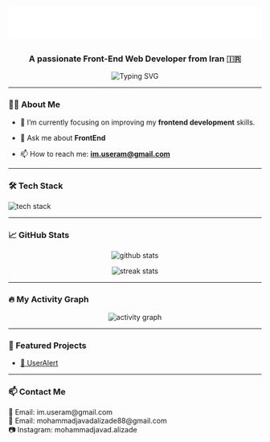 <h1 align="center">
  <img src="https://github.com/MamadjavadAlizade/mamadjavadalizade/blob/main/name.svg" alt="Hi, I'm Mohammadjavad Alizde" />
</h1>


<!-- <h1 align="center">Hi 👋, I'm MohammadJavad Alizade</h1> -->
<h3 align="center">A passionate Front-End Web Developer from Iran 🇮🇷</h3>

<p align="center">
  <img src="https://readme-typing-svg.herokuapp.com?font=Fira+Code&size=22&duration=4000&pause=1000&center=true&vCenter=true&width=435&lines=Frontend+Developer;HTML+%7C+CSS+%7C+JavaScript+%7C+jQuery;Living+in+Mazandaran%2C+Iran" alt="Typing SVG" />
</p>

---

### 🧑‍💻 About Me

- 🌱 I’m currently focusing on improving my **frontend development** skills.

- 💬 Ask me about **FrontEnd**

- 📫 How to reach me: **im.useram@gmail.com**

---

### 🛠️ Tech Stack

<p align="left">
  <img src="https://skillicons.dev/icons?i=html,css,bootstrap,scss,js,jquery,php,git,github,vscode" alt="tech stack" />
</p>

---

### 📈 GitHub Stats

<p align="center">
  <img src="https://github-readme-stats.vercel.app/api?username=MamadjavadAlizade&show_icons=true&theme=tokyonight" alt="github stats" />
</p>

<p align="center">
  <img src="https://github-readme-streak-stats.herokuapp.com/?user=MamadjavadAlizade&theme=tokyonight" alt="streak stats" />
</p>

---

### 🔥 My Activity Graph

<p align="center">
  <img src="https://github-readme-activity-graph.vercel.app/graph?username=MamadjavadAlizade&theme=tokyo-night" alt="activity graph" />
</p>

---

### 📌 Featured Projects

<!-- Fill this with your top repos -->

- [📁 UserAlert](https://github.com/MamadjavadAlizade/UserAlert)

---

### 📫 Contact Me

<p align="left">
  📧 Email: im.useram@gmail.com
  <br>
  📧 Email: mohammadjavadalizade88@gmail.com
  <br>
  📷 Instagram: mohammadjavad.alizade
</p>
